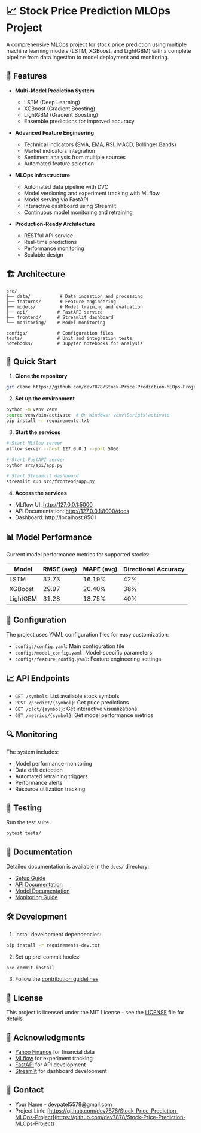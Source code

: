 # 📈 Stock Price Prediction MLOps Project

A comprehensive MLOps project for stock price prediction using multiple machine learning models (LSTM, XGBoost, and LightGBM) with a complete pipeline from data ingestion to model deployment and monitoring.

## 🌟 Features

- **Multi-Model Prediction System**

  - LSTM (Deep Learning)
  - XGBoost (Gradient Boosting)
  - LightGBM (Gradient Boosting)
  - Ensemble predictions for improved accuracy

- **Advanced Feature Engineering**

  - Technical indicators (SMA, EMA, RSI, MACD, Bollinger Bands)
  - Market indicators integration
  - Sentiment analysis from multiple sources
  - Automated feature selection

- **MLOps Infrastructure**

  - Automated data pipeline with DVC
  - Model versioning and experiment tracking with MLflow
  - Model serving via FastAPI
  - Interactive dashboard using Streamlit
  - Continuous model monitoring and retraining

- **Production-Ready Architecture**
  - RESTful API service
  - Real-time predictions
  - Performance monitoring
  - Scalable design

## 🏗️ Architecture

```
src/
├── data/           # Data ingestion and processing
├── features/       # Feature engineering
├── models/         # Model training and evaluation
├── api/           # FastAPI service
├── frontend/      # Streamlit dashboard
└── monitoring/    # Model monitoring

configs/           # Configuration files
tests/             # Unit and integration tests
notebooks/         # Jupyter notebooks for analysis
```

## 🚀 Quick Start

1. **Clone the repository**

```bash
git clone https://github.com/dev7878/Stock-Price-Prediction-MLOps-Project.git
```

2. **Set up the environment**

```bash
python -m venv venv
source venv/bin/activate  # On Windows: venv\Scripts\activate
pip install -r requirements.txt
```

3. **Start the services**

```bash
# Start MLflow server
mlflow server --host 127.0.0.1 --port 5000

# Start FastAPI server
python src/api/app.py

# Start Streamlit dashboard
streamlit run src/frontend/app.py
```

4. **Access the services**

- MLflow UI: http://127.0.0.1:5000
- API Documentation: http://127.0.0.1:8000/docs
- Dashboard: http://localhost:8501

## 📊 Model Performance

Current model performance metrics for supported stocks:

| Model    | RMSE (avg) | MAPE (avg) | Directional Accuracy |
| -------- | ---------- | ---------- | -------------------- |
| LSTM     | 32.73      | 16.19%     | 42%                  |
| XGBoost  | 29.97      | 20.40%     | 38%                  |
| LightGBM | 31.28      | 18.75%     | 40%                  |

## 🔧 Configuration

The project uses YAML configuration files for easy customization:

- `configs/config.yaml`: Main configuration file
- `configs/model_config.yaml`: Model-specific parameters
- `configs/feature_config.yaml`: Feature engineering settings

## 📈 API Endpoints

- `GET /symbols`: List available stock symbols
- `POST /predict/{symbol}`: Get price predictions
- `GET /plot/{symbol}`: Get interactive visualizations
- `GET /metrics/{symbol}`: Get model performance metrics

## 🔍 Monitoring

The system includes:

- Model performance monitoring
- Data drift detection
- Automated retraining triggers
- Performance alerts
- Resource utilization tracking

## 🧪 Testing

Run the test suite:

```bash
pytest tests/
```

## 📝 Documentation

Detailed documentation is available in the `docs/` directory:

- [Setup Guide](docs/setup.md)
- [API Documentation](docs/api.md)
- [Model Documentation](docs/models.md)
- [Monitoring Guide](docs/monitoring.md)

## 🛠️ Development

1. Install development dependencies:

```bash
pip install -r requirements-dev.txt
```

2. Set up pre-commit hooks:

```bash
pre-commit install
```

3. Follow the [contribution guidelines](CONTRIBUTING.md)

## 📜 License

This project is licensed under the MIT License - see the [LICENSE](LICENSE) file for details.



## 🙏 Acknowledgments

- [Yahoo Finance](https://finance.yahoo.com/) for financial data
- [MLflow](https://mlflow.org/) for experiment tracking
- [FastAPI](https://fastapi.tiangolo.com/) for API development
- [Streamlit](https://streamlit.io/) for dashboard development

## 📧 Contact

- Your Name - [devpatel5578@gmail.com](mailto:devpatel5578@gmail.com)
- Project Link: [https://github.com/dev7878/Stock-Price-Prediction-MLOps-Project](https://github.com/dev7878/Stock-Price-Prediction-MLOps-Project)

